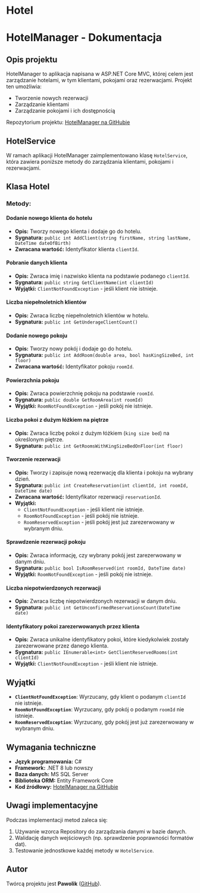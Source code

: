 # Hotel
# HotelManager - Dokumentacja

## Opis projektu
HotelManager to aplikacja napisana w ASP.NET Core MVC, której celem jest zarządzanie hotelami, w tym klientami, pokojami oraz rezerwacjami. Projekt ten umożliwia:
- Tworzenie nowych rezerwacji
- Zarządzanie klientami
- Zarządzanie pokojami i ich dostępnością

Repozytorium projektu: [HotelManager na GitHubie](https://github.com/Pawolik/HotelManager)

## HotelService
W ramach aplikacji HotelManager zaimplementowano klasę `HotelService`, która zawiera poniższe metody do zarządzania klientami, pokojami i rezerwacjami.

## Klasa Hotel

### Metody:
#### Dodanie nowego klienta do hotelu
- **Opis:** Tworzy nowego klienta i dodaje go do hotelu.
- **Sygnatura:** `public int AddClient(string firstName, string lastName, DateTime dateOfBirth)`
- **Zwracana wartość:** Identyfikator klienta `clientId`.

#### Pobranie danych klienta
- **Opis:** Zwraca imię i nazwisko klienta na podstawie podanego `clientId`.
- **Sygnatura:** `public string GetClientName(int clientId)`
- **Wyjątki:** `ClientNotFoundException` - jeśli klient nie istnieje.

#### Liczba niepełnoletnich klientów
- **Opis:** Zwraca liczbę niepełnoletnich klientów w hotelu.
- **Sygnatura:** `public int GetUnderageClientCount()`

#### Dodanie nowego pokoju
- **Opis:** Tworzy nowy pokój i dodaje go do hotelu.
- **Sygnatura:** `public int AddRoom(double area, bool hasKingSizeBed, int floor)`
- **Zwracana wartość:** Identyfikator pokoju `roomId`.

#### Powierzchnia pokoju
- **Opis:** Zwraca powierzchnię pokoju na podstawie `roomId`.
- **Sygnatura:** `public double GetRoomArea(int roomId)`
- **Wyjątki:** `RoomNotFoundException` - jeśli pokój nie istnieje.

#### Liczba pokoi z dużym łóżkiem na piętrze
- **Opis:** Zwraca liczbę pokoi z dużym łóżkiem (`king size bed`) na określonym piętrze.
- **Sygnatura:** `public int GetRoomsWithKingSizeBedOnFloor(int floor)`

#### Tworzenie rezerwacji
- **Opis:** Tworzy i zapisuje nową rezerwację dla klienta i pokoju na wybrany dzień.
- **Sygnatura:** `public int CreateReservation(int clientId, int roomId, DateTime date)`
- **Zwracana wartość:** Identyfikator rezerwacji `reservationId`.
- **Wyjątki:**
  - `ClientNotFoundException` - jeśli klient nie istnieje.
  - `RoomNotFoundException` - jeśli pokój nie istnieje.
  - `RoomReservedException` - jeśli pokój jest już zarezerwowany w wybranym dniu.

#### Sprawdzenie rezerwacji pokoju
- **Opis:** Zwraca informację, czy wybrany pokój jest zarezerwowany w danym dniu.
- **Sygnatura:** `public bool IsRoomReserved(int roomId, DateTime date)`
- **Wyjątki:** `RoomNotFoundException` - jeśli pokój nie istnieje.

#### Liczba niepotwierdzonych rezerwacji
- **Opis:** Zwraca liczbę niepotwierdzonych rezerwacji w danym dniu.
- **Sygnatura:** `public int GetUnconfirmedReservationsCount(DateTime date)`

#### Identyfikatory pokoi zarezerwowanych przez klienta
- **Opis:** Zwraca unikalne identyfikatory pokoi, które kiedykolwiek zostały zarezerwowane przez danego klienta.
- **Sygnatura:** `public IEnumerable<int> GetClientReservedRooms(int clientId)`
- **Wyjątki:** `ClientNotFoundException` - jeśli klient nie istnieje.

## Wyjątki
- **`ClientNotFoundException`**: Wyrzucany, gdy klient o podanym `clientId` nie istnieje.
- **`RoomNotFoundException`**: Wyrzucany, gdy pokój o podanym `roomId` nie istnieje.
- **`RoomReservedException`**: Wyrzucany, gdy pokój jest już zarezerwowany w wybranym dniu.

## Wymagania techniczne
- **Język programowania:** C#
- **Framework:** .NET 8 lub nowszy
- **Baza danych:** MS SQL Server
- **Biblioteka ORM:** Entity Framework Core
- **Kod źródłowy:** [HotelManager na GitHubie](https://github.com/Pawolik/HotelManager)

## Uwagi implementacyjne
Podczas implementacji metod zaleca się:
1. Używanie wzorca Repository do zarządzania danymi w bazie danych.
2. Walidację danych wejściowych (np. sprawdzenie poprawności formatów dat).
3. Testowanie jednostkowe każdej metody w `HotelService`.

## Autor
Twórcą projektu jest **Pawolik** ([GitHub](https://github.com/Pawolik)).

